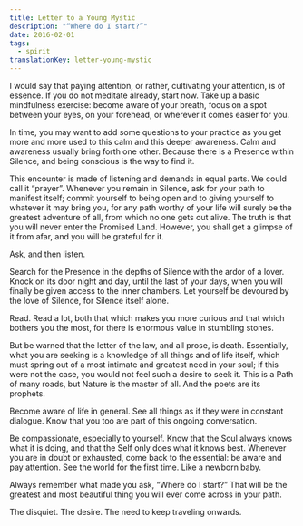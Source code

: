 ```yaml
---
title: Letter to a Young Mystic
description: "“Where do I start?”"
date: 2016-02-01
tags:
  - spirit
translationKey: letter-young-mystic
---
```


I would say that paying attention, or rather, cultivating your attention, is of essence. If you do not meditate already, start now. Take up a basic mindfulness exercise: become aware of your breath, focus on a spot between your eyes, on your forehead, or wherever it comes easier for you.

In time, you may want to add some questions to your practice as you get more and more used to this calm and this deeper awareness. Calm and awareness usually bring forth one other. Because there is a Presence within Silence, and being conscious is the way to find it.

This encounter is made of listening and demands in equal parts. We could call it “prayer”. Whenever you remain in Silence, ask for your path to manifest itself; commit yourself to being open and to giving yourself to whatever it may bring you, for any path worthy of your life will surely be the greatest adventure of all, from which no one gets out alive. The truth is that you will never enter the Promised Land. However, you shall get a glimpse of it from afar, and you will be grateful for it.

Ask, and then listen.

Search for the Presence in the depths of Silence with the ardor of a lover. Knock on its door night and day, until the last of your days, when you will finally be given access to the inner chambers. Let yourself be devoured by the love of Silence, for Silence itself alone.

Read. Read a lot, both that which makes you more curious and that which bothers you the most, for there is enormous value in stumbling stones.

But be warned that the letter of the law, and all prose, is death. Essentially, what you are seeking is a knowledge of all things and of life itself, which must spring out of a most intimate and greatest need in your soul; if this were not the case, you would not feel such a desire to seek it. This is a Path of many roads, but Nature is the master of all. And the poets are its prophets.

Become aware of life in general. See all things as if they were in constant dialogue. Know that you too are part of this ongoing conversation.

Be compassionate, especially to yourself. Know that the Soul always knows what it is doing, and that the Self only does what it knows best. Whenever you are in doubt or exhausted, come back to the essential: be aware and pay attention. See the world for the first time. Like a newborn baby.

Always remember what made you ask, “Where do I start?” That will be the greatest and most beautiful thing you will ever come across in your path.

The disquiet. The desire. The need to keep traveling onwards.

